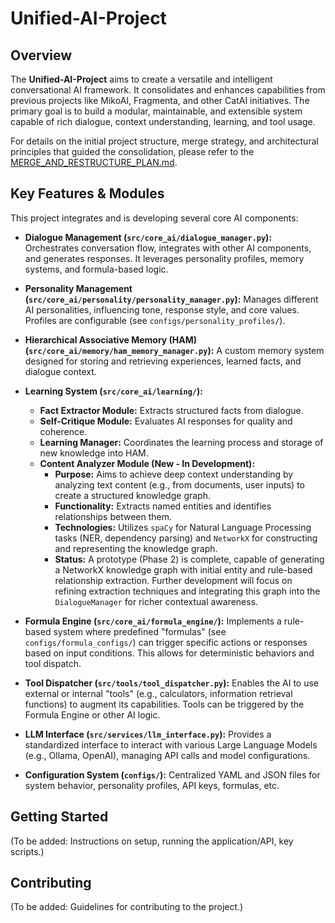 # Unified-AI-Project

## Overview

The **Unified-AI-Project** aims to create a versatile and intelligent conversational AI framework. It consolidates and enhances capabilities from previous projects like MikoAI, Fragmenta, and other CatAI initiatives. The primary goal is to build a modular, maintainable, and extensible system capable of rich dialogue, context understanding, learning, and tool usage.

For details on the initial project structure, merge strategy, and architectural principles that guided the consolidation, please refer to the [MERGE_AND_RESTRUCTURE_PLAN.md](MERGE_AND_RESTRUCTURE_PLAN.md).

## Key Features & Modules

This project integrates and is developing several core AI components:

*   **Dialogue Management (`src/core_ai/dialogue_manager.py`):** Orchestrates conversation flow, integrates with other AI components, and generates responses. It leverages personality profiles, memory systems, and formula-based logic.

*   **Personality Management (`src/core_ai/personality/personality_manager.py`):** Manages different AI personalities, influencing tone, response style, and core values. Profiles are configurable (see `configs/personality_profiles/`).

*   **Hierarchical Associative Memory (HAM) (`src/core_ai/memory/ham_memory_manager.py`):** A custom memory system designed for storing and retrieving experiences, learned facts, and dialogue context.

*   **Learning System (`src/core_ai/learning/`):**
    *   **Fact Extractor Module:** Extracts structured facts from dialogue.
    *   **Self-Critique Module:** Evaluates AI responses for quality and coherence.
    *   **Learning Manager:** Coordinates the learning process and storage of new knowledge into HAM.
    *   **Content Analyzer Module (New - In Development):**
        *   **Purpose:** Aims to achieve deep context understanding by analyzing text content (e.g., from documents, user inputs) to create a structured knowledge graph.
        *   **Functionality:** Extracts named entities and identifies relationships between them.
        *   **Technologies:** Utilizes `spaCy` for Natural Language Processing tasks (NER, dependency parsing) and `NetworkX` for constructing and representing the knowledge graph.
        *   **Status:** A prototype (Phase 2) is complete, capable of generating a NetworkX knowledge graph with initial entity and rule-based relationship extraction. Further development will focus on refining extraction techniques and integrating this graph into the `DialogueManager` for richer contextual awareness.

*   **Formula Engine (`src/core_ai/formula_engine/`):** Implements a rule-based system where predefined "formulas" (see `configs/formula_configs/`) can trigger specific actions or responses based on input conditions. This allows for deterministic behaviors and tool dispatch.

*   **Tool Dispatcher (`src/tools/tool_dispatcher.py`):** Enables the AI to use external or internal "tools" (e.g., calculators, information retrieval functions) to augment its capabilities. Tools can be triggered by the Formula Engine or other AI logic.

*   **LLM Interface (`src/services/llm_interface.py`):** Provides a standardized interface to interact with various Large Language Models (e.g., Ollama, OpenAI), managing API calls and model configurations.

*   **Configuration System (`configs/`):** Centralized YAML and JSON files for system behavior, personality profiles, API keys, formulas, etc.

## Getting Started

(To be added: Instructions on setup, running the application/API, key scripts.)

## Contributing

(To be added: Guidelines for contributing to the project.)